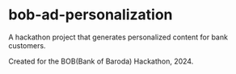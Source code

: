 # bob-ad-personalization
A hackathon project that generates personalized content for bank customers.

Created for the BOB(Bank of Baroda) Hackathon, 2024.



